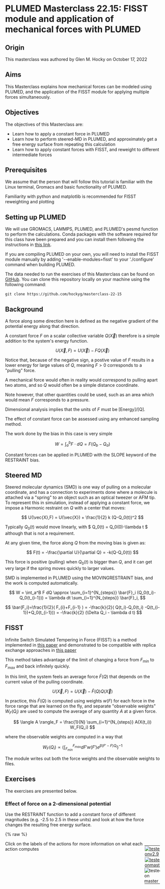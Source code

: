 # PLUMED Masterclass 22.15: FISST module and application of mechanical forces with PLUMED

## Origin

This masterclass was authored by Glen M. Hocky on October 17, 2022

## Aims

This Masterclass explains how mechanical forces can be modeled using PLUMED, and the application of the FISST module for applying multiple forces simultaneously.

## Objectives

The objectives of this Masterclass are:
- Learn how to apply a constant force in PLUMED
- Learn how to perform steered-MD in PLUMED, and approximately get a free energy surface from repeating this calculation
- Learn how to apply constant forces with FISST, and reweight to different intermediate forces

## Prerequisites

We assume that the person that will follow this tutorial is familiar with the Linux terminal, Gromacs and basic functionality of PLUMED.

Familiarity with python and matplotlib is recommended for FISST reweighting and plotting

## Setting up PLUMED

We will use GROMACS, LAMMPS, PLUMED, and PLUMED's pesmd function to perform the calculations.
Conda packages with the software required for this class have been prepared and you can install them following the instructions in [this link](https://github.com/plumed/masterclass-2022).

If you are compiling PLUMED on your own, you will need to install the FISST module manually by adding '--enable-modules=fisst' to your './configure' command when building PLUMED.

The data needed to run the exercises of this Masterclass can be found on [GitHub](https://github.com/hockyg/masterclass-22-15).
You can clone this repository locally on your machine using the following command:

````
git clone https://github.com/hockyg/masterclass-22-15
````

## Background

A force along some direction here is defined as the negative gradient of the potential energy along that direction. 

A constant force $F$ on a scalar collective variable $Q(\vec{X})$ therefore is a simple addition to the system's energy function.

$$
 U(\vec{X},F) = U(\vec{X}) - F Q(\vec{X}) 
$$

Notice that, because of the negative sign, a postive value of $F$ results in a lower energy for large values of $Q$, meaning $F\gt0$ corresponds to a "pulling" force.

A mechanical force would often in reality would correspond to pulling apart two atoms, and so $Q$ would often be a simple distance coordinate.

Note however, that other quantities could be used, such as an area which would mean $F$ corresponds to a pressure.

Dimensional analysis implies that the units of $F$ must be [Energy]/[Q].

The effect of constant force can be assessed using any enhanced sampling method.

The work done by the bias in this case is very simple

$$
W = \int_a^b F \cdot d Q = F ( Q_b - Q_a )
$$

Constant forces can be applied in PLUMED with the SLOPE keyword of the RESTRAINT bias.

## Steered MD

Steered molecular dynamics (SMD) is one way of pulling on a molecular coordinate, and has a connection to experiments done where a molecule is attached via a "spring" to an object such as an optical tweezer or AFM tip. To represent this in simulation, instead of applying a constant force, we impose a Harmonic restraint on $Q$ with a center that moves:

$$
 U(\vec{X},F) = U(\vec{X}) + \frac{1}{2} k (Q-Q_0(t))^2
$$

Typically $Q_0(t)$ would move linearly, with $ Q_0(t) = Q_0(0)-\lambda t $ although that is not a requirement. 

At any given time, the force along $Q$ from the moving bias is given as:

$$
 F(t) = -\frac{\partial U}{\partial Q} = -k(Q-Q_0(t))
$$

This force is positive (pulling) when $Q_0(t)$ is bigger than $Q$, and it can get very large if the spring moves quickly to larger values.

SMD is implemented in PLUMED using the MOVINGRESTRAINT bias, and the work is computed automatically.

$$
W = \int_a^B F dQ \approx \sum_{i=1}^{N_{steps}} \bar{F}_i (Q_0(t_i)-Q_0(t_{i-1})) = \lambda dt \sum_{i=1}^{N_{steps}} \bar{F}_i, 
$$

$$
\bar{F_i}=\frac{1}{2}( F_{i}+F_{i-1} ) = -\frac{k}{2}( Q(t_i)-Q_0(t_i) -Q(t_{i-1})+Q_0(t_{i-1})) = -\frac{k}{2} (\Delta Q_i - \lambda d t)
$$

## FISST

Infinite Switch Simulated Tempering in Force (FISST) is a method implemented  in [this paper](https://doi.org/10.1063/5.0009280) and demonstrated to be compatible with replica exchange approaches in [this paper](https://doi.org/10.1021/acs.jpcb.3c07081)

This method takes advantage of the limit of changing a force from $F_{min}$ to $F_{max}$ and back infinitely quickly.

In this limit, the system feels an average force $\bar{F}(Q)$ that depends on the current value of the pulling coordinate.

$$
 U(\vec{X},F) = U(\vec{X}) - \bar{F}(Q) Q(\vec{X}) 
$$

In practice, this $\bar{F}(Q)$ is computed using weights $w(F)$ for each force in the force range that are learned on the fly, and separate "observable weights" $W_F(Q_i)$ are used to compute the average of any quantity $A$ at a given force.

$$
\langle A \rangle_F = \frac{1}{N} \sum_{i=1}^{N_{steps}} A(X(t_i)) W_F(Q_i)
$$

where the observable weights are computed in a way that 

$$
W_F(Q_i)\propto \left(\int_{F_{min}}^{F_{max}} dF' w(F') e^{\beta (F'-F) Q_i} \right)^{-1}
$$

The module writes out both the force weights and the observable weights to files.

## Exercises

The exercises are presented below.

### Effect of force on a 2-dimensional potential

Use the RESTRAINT function to add a constant force of different magnitudes (e.g. -2.5 to 2.5 in these units) and look at how the force changes the resulting free energy surface.

{% raw %}
<div style="width: 100%; float:left">
<div style="width: 90%; float:left" id="value_details_work/plumed_ex1.dat"> Click on the labels of the actions for more information on what each action computes </div>
<div style="width: 10%; float:left"><table><tr><td style="padding:1px"><a href="work/plumed_ex1.dat.plumed.stderr"><img src="https://img.shields.io/badge/v2.9-passing-green.svg" alt="tested onv2.9" /></a></td></tr><tr><td style="padding:1px"><a href="work/plumed_ex1.dat.plumed_master.stderr"><img src="https://img.shields.io/badge/master-passing-green.svg" alt="tested onmaster" /></a></td></tr><tr><td style="padding:0px"><img class="toggler" src="https://img.shields.io/badge/master-incomplete-yellow.svg" alt="tested on master" onmouseup='toggleDisplay("work/plumed_ex1.dat")' onmousedown='toggleDisplay("work/plumed_ex1.dat")'/></td></tr>
</table></div></div>
<div id="work/plumed_ex1.dat_short">
<pre style="width=97%;">
<div class="tooltip" style="color:green">UNITS<div class="right">This command sets the internal units for the code. <a href="https://www.plumed.org/doc-master/user-doc/html/_u_n_i_t_s.html" style="color:green">More details</a><i></i></div></div> <div class="tooltip">ENERGY<div class="right">the units of energy<i></i></div></div>=kcal/mol
<br/><span style="display:none;" id="work/plumed_ex1.dat">The UNITS action with label <b></b> calculates something</span><b name="work/plumed_ex1.datd1" onclick='showPath("work/plumed_ex1.dat","work/plumed_ex1.datd1","work/plumed_ex1.datd1","brown")'>d1</b>: <div class="tooltip" style="color:green">DISTANCE<div class="right">Calculate the distance between a pair of atoms. <a href="https://www.plumed.org/doc-master/user-doc/html/_d_i_s_t_a_n_c_e.html" style="color:green">More details</a><i></i></div></div> <div class="tooltip">ATOMS<div class="right">the pair of atom that we are calculating the distance between<i></i></div></div>=1,2
<span style="display:none;" id="work/plumed_ex1.datd1">The DISTANCE action with label <b>d1</b> calculates the following quantities:<table  align="center" frame="void" width="95%" cellpadding="5%"><tr><td width="5%"><b> Quantity </b>  </td><td><b> Description </b> </td></tr><tr><td width="5%">d1.value</td><td>the DISTANCE between this pair of atoms</td></tr></table></span><b name="work/plumed_ex1.datff" onclick='showPath("work/plumed_ex1.dat","work/plumed_ex1.datff","work/plumed_ex1.datff","brown")'>ff</b>: <div class="tooltip" style="color:green">MATHEVAL<div class="right">An alias to the CUSTOM function that can also be used to calaculate combinations of variables using a custom expression. <a href="https://www.plumed.org/doc-master/user-doc/html/_m_a_t_h_e_v_a_l.html" style="color:green">More details</a><i></i></div></div> <div class="tooltip">ARG<div class="right">the values input to this function<i></i></div></div>=<b name="work/plumed_ex1.datd1">d1</b> <div class="tooltip">PERIODIC<div class="right">if the output of your function is periodic then you should specify the periodicity of the function<i></i></div></div>=NO <div class="tooltip">FUNC<div class="right">the function you wish to evaluate<i></i></div></div>=0.2*(((x-10)^2)*((x-20)^2
<span style="display:none;" id="work/plumed_ex1.datff">The MATHEVAL action with label <b>ff</b> calculates the following quantities:<table  align="center" frame="void" width="95%" cellpadding="5%"><tr><td width="5%"><b> Quantity </b>  </td><td><b> Description </b> </td></tr><tr><td width="5%">ff.value</td><td>an arbitrary function</td></tr></table></span><b name="work/plumed_ex1.datbb" onclick='showPath("work/plumed_ex1.dat","work/plumed_ex1.datbb","work/plumed_ex1.datbb","brown")'>bb</b>: <div class="tooltip" style="color:green">BIASVALUE<div class="right">Takes the value of one variable and use it as a bias <a href="https://www.plumed.org/doc-master/user-doc/html/_b_i_a_s_v_a_l_u_e.html" style="color:green">More details</a><i></i></div></div> <div class="tooltip">ARG<div class="right">the labels of the scalar/vector arguments whose values will be used as a bias on the system<i></i></div></div>=<b name="work/plumed_ex1.datff">ff</b>
<br/><span style="display:none;" id="work/plumed_ex1.datbb">The BIASVALUE action with label <b>bb</b> calculates the following quantities:<table  align="center" frame="void" width="95%" cellpadding="5%"><tr><td width="5%"><b> Quantity </b>  </td><td><b> Description </b> </td></tr><tr><td width="5%">bb.bias</td><td>the instantaneous value of the bias potential</td></tr><tr><td width="5%">bb._bias</td><td>one or multiple instances of this quantity can be referenced elsewhere in the input file</td></tr></table></span><b name="work/plumed_ex1.datmetad" onclick='showPath("work/plumed_ex1.dat","work/plumed_ex1.datmetad","work/plumed_ex1.datmetad","brown")'>metad</b>: <div class="tooltip" style="color:green">METAD<div class="right">Used to performed metadynamics on one or more collective variables. <a href="https://www.plumed.org/doc-master/user-doc/html/_m_e_t_a_d.html" style="color:green">More details</a><i></i></div></div> <div class="tooltip">ARG<div class="right">the labels of the scalars on which the bias will act<i></i></div></div>=<b name="work/plumed_ex1.datd1">d1</b> <div class="tooltip">PACE<div class="right">the frequency for hill addition<i></i></div></div>=500 <div class="tooltip">HEIGHT<div class="right">the heights of the Gaussian hills<i></i></div></div>=0.1 <div class="tooltip">SIGMA<div class="right">the widths of the Gaussian hills<i></i></div></div>=2.5 <div class="tooltip">FILE<div class="right"> a file in which the list of added hills is stored<i></i></div></div>=<span style="background-color:yellow">__FILL__</span> <div class="tooltip">BIASFACTOR<div class="right">use well tempered metadynamics and use this bias factor<i></i></div></div>=10 <div class="tooltip">TEMP<div class="right">the system temperature - this is only needed if you are doing well-tempered metadynamics<i></i></div></div>=300.0 <div class="tooltip">GRID_WFILE<div class="right">the file on which to write the grid<i></i></div></div>=<span style="background-color:yellow">__FILL__</span> <div class="tooltip">GRID_MIN<div class="right">the lower bounds for the grid<i></i></div></div>=0 <div class="tooltip">GRID_MAX<div class="right">the upper bounds for the grid<i></i></div></div>=30 <div class="tooltip">GRID_BIN<div class="right">the number of bins for the grid<i></i></div></div>=251 <div class="tooltip">GRID_WSTRIDE<div class="right">write the grid to a file every N steps<i></i></div></div>=10000
<br/><span style="display:none;" id="work/plumed_ex1.datmetad">The METAD action with label <b>metad</b> calculates the following quantities:<table  align="center" frame="void" width="95%" cellpadding="5%"><tr><td width="5%"><b> Quantity </b>  </td><td><b> Description </b> </td></tr><tr><td width="5%">metad.bias</td><td>the instantaneous value of the bias potential</td></tr></table></span><div class="tooltip" style="color:green">RESTRAINT<div class="right">Adds harmonic and/or linear restraints on one or more variables. <a href="https://www.plumed.org/doc-master/user-doc/html/_r_e_s_t_r_a_i_n_t.html" style="color:green">More details</a><i></i></div></div> <span style="background-color:yellow">__FILL__</span>
<br/><div class="tooltip" style="color:green">PRINT<div class="right">Print quantities to a file. <a href="https://www.plumed.org/doc-master/user-doc/html/_p_r_i_n_t.html" style="color:green">More details</a><i></i></div></div> <div class="tooltip">ARG<div class="right">the labels of the values that you would like to print to the file<i></i></div></div> <div class="tooltip">FILE<div class="right">the name of the file on which to output these quantities<i></i></div></div>=<span style="background-color:yellow">__FILL__</span> <div class="tooltip">STRIDE<div class="right"> the frequency with which the quantities of interest should be output<i></i></div></div>=100
</pre></div>
<div style="display:none;" id="work/plumed_ex1.dat_long"><pre style="width=97%;">
<div class="tooltip" style="color:green">UNITS<div class="right">This command sets the internal units for the code. <a href="https://www.plumed.org/doc-master/user-doc/html/_u_n_i_t_s.html" style="color:green">More details</a><i></i></div></div> <div class="tooltip">ENERGY<div class="right">the units of energy<i></i></div></div>=kcal/mol
<br/><span style="display:none;" id="work/plumed_ex1.dat_sol">The UNITS action with label <b></b> calculates something</span><b name="work/plumed_ex1.dat_sold1" onclick='showPath("work/plumed_ex1.dat","work/plumed_ex1.dat_sold1","work/plumed_ex1.dat_sold1","brown")'>d1</b>: <div class="tooltip" style="color:green">DISTANCE<div class="right">Calculate the distance between a pair of atoms. <a href="https://www.plumed.org/doc-master/user-doc/html/_d_i_s_t_a_n_c_e.html" style="color:green">More details</a><i></i></div></div> <div class="tooltip">ATOMS<div class="right">the pair of atom that we are calculating the distance between<i></i></div></div>=1,2
<span style="display:none;" id="work/plumed_ex1.dat_sold1">The DISTANCE action with label <b>d1</b> calculates the following quantities:<table  align="center" frame="void" width="95%" cellpadding="5%"><tr><td width="5%"><b> Quantity </b>  </td><td><b> Description </b> </td></tr><tr><td width="5%">d1.value</td><td>the DISTANCE between this pair of atoms</td></tr></table></span><b name="work/plumed_ex1.dat_solff" onclick='showPath("work/plumed_ex1.dat","work/plumed_ex1.dat_solff","work/plumed_ex1.dat_solff","brown")'>ff</b>: <div class="tooltip" style="color:green">MATHEVAL<div class="right">An alias to the CUSTOM function that can also be used to calaculate combinations of variables using a custom expression. <a href="https://www.plumed.org/doc-master/user-doc/html/_m_a_t_h_e_v_a_l.html" style="color:green">More details</a><i></i></div></div> <div class="tooltip">ARG<div class="right">the values input to this function<i></i></div></div>=<b name="work/plumed_ex1.dat_sold1">d1</b> <div class="tooltip">PERIODIC<div class="right">if the output of your function is periodic then you should specify the periodicity of the function<i></i></div></div>=NO <div class="tooltip">FUNC<div class="right">the function you wish to evaluate<i></i></div></div>=0.2*(((x-10)^2)*((x-20)^2
<span style="display:none;" id="work/plumed_ex1.dat_solff">The MATHEVAL action with label <b>ff</b> calculates the following quantities:<table  align="center" frame="void" width="95%" cellpadding="5%"><tr><td width="5%"><b> Quantity </b>  </td><td><b> Description </b> </td></tr><tr><td width="5%">ff.value</td><td>an arbitrary function</td></tr></table></span><b name="work/plumed_ex1.dat_solbb" onclick='showPath("work/plumed_ex1.dat","work/plumed_ex1.dat_solbb","work/plumed_ex1.dat_solbb","brown")'>bb</b>: <div class="tooltip" style="color:green">BIASVALUE<div class="right">Takes the value of one variable and use it as a bias <a href="https://www.plumed.org/doc-master/user-doc/html/_b_i_a_s_v_a_l_u_e.html" style="color:green">More details</a><i></i></div></div> <div class="tooltip">ARG<div class="right">the labels of the scalar/vector arguments whose values will be used as a bias on the system<i></i></div></div>=<b name="work/plumed_ex1.dat_solff">ff</b>
<br/><span style="display:none;" id="work/plumed_ex1.dat_solbb">The BIASVALUE action with label <b>bb</b> calculates the following quantities:<table  align="center" frame="void" width="95%" cellpadding="5%"><tr><td width="5%"><b> Quantity </b>  </td><td><b> Description </b> </td></tr><tr><td width="5%">bb.bias</td><td>the instantaneous value of the bias potential</td></tr><tr><td width="5%">bb._bias</td><td>one or multiple instances of this quantity can be referenced elsewhere in the input file</td></tr></table></span><b name="work/plumed_ex1.dat_solmetad" onclick='showPath("work/plumed_ex1.dat","work/plumed_ex1.dat_solmetad","work/plumed_ex1.dat_solmetad","brown")'>metad</b>: <div class="tooltip" style="color:green">METAD<div class="right">Used to performed metadynamics on one or more collective variables. <a href="https://www.plumed.org/doc-master/user-doc/html/_m_e_t_a_d.html" style="color:green">More details</a><i></i></div></div> <div class="tooltip">ARG<div class="right">the labels of the scalars on which the bias will act<i></i></div></div>=<b name="work/plumed_ex1.dat_sold1">d1</b> <div class="tooltip">PACE<div class="right">the frequency for hill addition<i></i></div></div>=500 <div class="tooltip">HEIGHT<div class="right">the heights of the Gaussian hills<i></i></div></div>=0.1 <div class="tooltip">SIGMA<div class="right">the widths of the Gaussian hills<i></i></div></div>=2.5 <div class="tooltip">FILE<div class="right"> a file in which the list of added hills is stored<i></i></div></div>=run_metad_F2.5.hills <div class="tooltip">BIASFACTOR<div class="right">use well tempered metadynamics and use this bias factor<i></i></div></div>=10 <div class="tooltip">TEMP<div class="right">the system temperature - this is only needed if you are doing well-tempered metadynamics<i></i></div></div>=300.0 <div class="tooltip">GRID_WFILE<div class="right">the file on which to write the grid<i></i></div></div>=run_metad_F2.5.grid <div class="tooltip">GRID_MIN<div class="right">the lower bounds for the grid<i></i></div></div>=0 <div class="tooltip">GRID_MAX<div class="right">the upper bounds for the grid<i></i></div></div>=30 <div class="tooltip">GRID_BIN<div class="right">the number of bins for the grid<i></i></div></div>=251 <div class="tooltip">GRID_WSTRIDE<div class="right">write the grid to a file every N steps<i></i></div></div>=10000
<br/><span style="display:none;" id="work/plumed_ex1.dat_solmetad">The METAD action with label <b>metad</b> calculates the following quantities:<table  align="center" frame="void" width="95%" cellpadding="5%"><tr><td width="5%"><b> Quantity </b>  </td><td><b> Description </b> </td></tr><tr><td width="5%">metad.bias</td><td>the instantaneous value of the bias potential</td></tr></table></span><b name="work/plumed_ex1.dat_solF" onclick='showPath("work/plumed_ex1.dat","work/plumed_ex1.dat_solF","work/plumed_ex1.dat_solF","brown")'>F</b>: <div class="tooltip" style="color:green">RESTRAINT<div class="right">Adds harmonic and/or linear restraints on one or more variables. <a href="https://www.plumed.org/doc-master/user-doc/html/_r_e_s_t_r_a_i_n_t.html" style="color:green">More details</a><i></i></div></div> <div class="tooltip">ARG<div class="right">the values the harmonic restraint acts upon<i></i></div></div>=<b name="work/plumed_ex1.dat_sold1">d1</b> <div class="tooltip">AT<div class="right">the position of the restraint<i></i></div></div>=0.0 <div class="tooltip">KAPPA<div class="right"> specifies that the restraint is harmonic and what the values of the force constants on each of the variables are<i></i></div></div>=0 <div class="tooltip">SLOPE<div class="right"> specifies that the restraint is linear and what the values of the force constants on each of the variables are<i></i></div></div>=2.5
<br/><span style="display:none;" id="work/plumed_ex1.dat_solF">The RESTRAINT action with label <b>F</b> calculates the following quantities:<table  align="center" frame="void" width="95%" cellpadding="5%"><tr><td width="5%"><b> Quantity </b>  </td><td><b> Description </b> </td></tr><tr><td width="5%">F.bias</td><td>the instantaneous value of the bias potential</td></tr><tr><td width="5%">F.force2</td><td>the instantaneous value of the squared force due to this bias potential</td></tr></table></span><div class="tooltip" style="color:green">DUMPATOMS<div class="right">Dump selected atoms on a file. <a href="https://www.plumed.org/doc-master/user-doc/html/_d_u_m_p_a_t_o_m_s.html" style="color:green">More details</a><i></i></div></div> <div class="tooltip">STRIDE<div class="right"> the frequency with which the atoms should be output<i></i></div></div>=2000 <div class="tooltip">FILE<div class="right">file on which to output coordinates; extension is automatically detected<i></i></div></div>=run_metad_F2.5.xyz <div class="tooltip">ATOMS<div class="right">the atom indices whose positions you would like to print out<i></i></div></div>=1-2
<br/><div class="tooltip" style="color:green">PRINT<div class="right">Print quantities to a file. <a href="https://www.plumed.org/doc-master/user-doc/html/_p_r_i_n_t.html" style="color:green">More details</a><i></i></div></div> <div class="tooltip">ARG<div class="right">the labels of the values that you would like to print to the file<i></i></div></div> <div class="tooltip">FILE<div class="right">the name of the file on which to output these quantities<i></i></div></div>=run_metad_F2.5.metad.dat <div class="tooltip">STRIDE<div class="right"> the frequency with which the quantities of interest should be output<i></i></div></div>=100
</pre></div>

 {% endraw %} 

Then run the simulation using the command:

````
plumed pesmd < doublewell_prod.pesmd.input
````

Plot the free energy surface from the GRID or after using sum_hills to compute the surface, and zero the potential at the left minimum. What do you notice about the other minimum and barrier?

![Pulling on a double well, sampled by metadynamics](figs/masterclass-22-15-doublewell_metad.jpg)

### Effect of force on a 2-dimensional potential

The following implements a "V-shaped" potential which has 2 minima at small y values and 1 minima at large y value. 

Try plotting the potential to see.

{% raw %}
<div style="width: 100%; float:left">
<div style="width: 90%; float:left" id="value_details_INSTRUCTIONS.md_working_2.dat"> Click on the labels of the actions for more information on what each action computes </div>
<div style="width: 10%; float:left"><table><tr><td style="padding:1px"><a href="INSTRUCTIONS.md_working_2.dat.plumed.stderr"><img src="https://img.shields.io/badge/v2.9-passing-green.svg" alt="tested onv2.9" /></a></td></tr><tr><td style="padding:1px"><a href="INSTRUCTIONS.md_working_2.dat.plumed_master.stderr"><img src="https://img.shields.io/badge/master-passing-green.svg" alt="tested onmaster" /></a></td></tr></table></div></div>
<pre style="width=97%;">
<b name="INSTRUCTIONS.md_working_2.datd1" onclick='showPath("INSTRUCTIONS.md_working_2.dat","INSTRUCTIONS.md_working_2.datd1","INSTRUCTIONS.md_working_2.datd1","black")'>d1</b><span style="display:none;" id="INSTRUCTIONS.md_working_2.datd1">The DISTANCE action with label <b>d1</b> calculates the following quantities:<table  align="center" frame="void" width="95%" cellpadding="5%"><tr><td width="5%"><b> Quantity </b>  </td><td width="5%"><b> Type </b>  </td><td><b> Description </b> </td></tr><tr><td width="5%">d1.x</td><td width="5%"><font color="black">scalar</font></td><td>the x-component of the vector connecting the two atoms</td></tr><tr><td width="5%">d1.y</td><td width="5%"><font color="black">scalar</font></td><td>the y-component of the vector connecting the two atoms</td></tr><tr><td width="5%">d1.z</td><td width="5%"><font color="black">scalar</font></td><td>the z-component of the vector connecting the two atoms</td></tr></table></span>: <div class="tooltip" style="color:green">DISTANCE<div class="right">Calculate the distance between a pair of atoms. <a href="https://www.plumed.org/doc-master/user-doc/html/_d_i_s_t_a_n_c_e.html" style="color:green">More details</a><i></i></div></div> <div class="tooltip">ATOMS<div class="right">the pair of atom that we are calculating the distance between<i></i></div></div>=1,2 <div class="tooltip">COMPONENTS<div class="right"> calculate the x, y and z components of the distance separately and store them as label<i></i></div></div>
<b name="INSTRUCTIONS.md_working_2.datff" onclick='showPath("INSTRUCTIONS.md_working_2.dat","INSTRUCTIONS.md_working_2.datff","INSTRUCTIONS.md_working_2.datff","black")'>ff</b><span style="display:none;" id="INSTRUCTIONS.md_working_2.datff">The MATHEVAL action with label <b>ff</b> calculates the following quantities:<table  align="center" frame="void" width="95%" cellpadding="5%"><tr><td width="5%"><b> Quantity </b>  </td><td width="5%"><b> Type </b>  </td><td><b> Description </b> </td></tr><tr><td width="5%">ff</td><td width="5%"><font color="black">scalar</font></td><td>an arbitrary function</td></tr></table></span>: <div class="tooltip" style="color:green">MATHEVAL<div class="right">An alias to the CUSTOM function that can also be used to calaculate combinations of variables using a custom expression. <a href="https://www.plumed.org/doc-master/user-doc/html/_m_a_t_h_e_v_a_l.html" style="color:green">More details</a><i></i></div></div> <div class="tooltip">ARG<div class="right">the values input to this function<i></i></div></div>=<b name="INSTRUCTIONS.md_working_2.datd1">d1.x</b>,<b name="INSTRUCTIONS.md_working_2.datd1">d1.y</b> <div class="tooltip">PERIODIC<div class="right">if the output of your function is periodic then you should specify the periodicity of the function<i></i></div></div>=NO <div class="tooltip">FUNC<div class="right">the function you wish to evaluate<i></i></div></div>=-8*log((exp(-(y-exp(-x))^2/2)+exp(-(y+exp(-x))^2/2))*exp(-x^2/2
<b name="INSTRUCTIONS.md_working_2.datbb" onclick='showPath("INSTRUCTIONS.md_working_2.dat","INSTRUCTIONS.md_working_2.datbb","INSTRUCTIONS.md_working_2.datbb","black")'>bb</b><span style="display:none;" id="INSTRUCTIONS.md_working_2.datbb">The BIASVALUE action with label <b>bb</b> calculates the following quantities:<table  align="center" frame="void" width="95%" cellpadding="5%"><tr><td width="5%"><b> Quantity </b>  </td><td width="5%"><b> Type </b>  </td><td><b> Description </b> </td></tr><tr><td width="5%">bb.bias</td><td width="5%"><font color="black">scalar</font></td><td>the instantaneous value of the bias potential</td></tr><tr><td width="5%">bb.ff_bias</td><td width="5%"><font color="black">scalar</font></td><td>one or multiple instances of this quantity can be referenced elsewhere in the input file. these quantities will named with  the arguments of the bias followed by the character string _bias. These quantities tell the user how much the bias is due to each of the colvars. This particular component measures this quantity for the input CV named ff</td></tr></table></span>: <div class="tooltip" style="color:green">BIASVALUE<div class="right">Takes the value of one variable and use it as a bias <a href="https://www.plumed.org/doc-master/user-doc/html/_b_i_a_s_v_a_l_u_e.html" style="color:green">More details</a><i></i></div></div> <div class="tooltip">ARG<div class="right">the labels of the scalar/vector arguments whose values will be used as a bias on the system<i></i></div></div>=<b name="INSTRUCTIONS.md_working_2.datff">ff</b>
<br/><div class="tooltip" style="color:green">PRINT<div class="right">Print quantities to a file. <a href="https://www.plumed.org/doc-master/user-doc/html/_p_r_i_n_t.html" style="color:green">More details</a><i></i></div></div> <div class="tooltip">ARG<div class="right">the labels of the values that you would like to print to the file<i></i></div></div> <div class="tooltip">FILE<div class="right">the name of the file on which to output these quantities<i></i></div></div>=COLVARS.dat <div class="tooltip">STRIDE<div class="right"> the frequency with which the quantities of interest should be output<i></i></div></div>=100
</pre>
 {% endraw %} 

First run a simulation using the command, and make a 2d histogram of x and y to show that it is trapped on one side. 

````
plumed pesmd < doublewell_prod.pesmd.input
````

If you have time, use RESTRAINT to add a constant force in the Y direction that favors the higher vertical state.

Now add FISST in order to sample forces all at once:

{% raw %}
<div style="width: 100%; float:left">
<div style="width: 90%; float:left" id="value_details_work/plumed_ex2.dat"> Click on the labels of the actions for more information on what each action computes </div>
<div style="width: 10%; float:left"><table><tr><td style="padding:1px"><a href="work/plumed_ex2.dat.plumed.stderr"><img src="https://img.shields.io/badge/v2.9-passing-green.svg" alt="tested onv2.9" /></a></td></tr><tr><td style="padding:1px"><a href="work/plumed_ex2.dat.plumed_master.stderr"><img src="https://img.shields.io/badge/master-passing-green.svg" alt="tested onmaster" /></a></td></tr><tr><td style="padding:0px"><img class="toggler" src="https://img.shields.io/badge/master-incomplete-yellow.svg" alt="tested on master" onmouseup='toggleDisplay("work/plumed_ex2.dat")' onmousedown='toggleDisplay("work/plumed_ex2.dat")'/></td></tr>
</table></div></div>
<div id="work/plumed_ex2.dat_short">
<pre style="width=97%;">
<b name="work/plumed_ex2.datf" onclick='showPath("work/plumed_ex2.dat","work/plumed_ex2.datf","work/plumed_ex2.datf","brown")'>f</b>: <div class="tooltip" style="color:green">FISST<div class="right">Compute and apply the optimal linear force on an observable to enhance sampling of conformational distributions over a range of applied forces. <a href="https://www.plumed.org/doc-master/user-doc/html/_f_i_s_s_t.html" style="color:green">More details</a><i></i></div></div> <div class="tooltip">MIN_FORCE<div class="right">Minimum force (per CV) to use for sampling<i></i></div></div>=-15 <div class="tooltip">MAX_FORCE<div class="right">Maximum force (per CV) to use for sampling<i></i></div></div>=15.0 <div class="tooltip">PERIOD<div class="right">Steps corresponding to the learning rate<i></i></div></div>=200 <div class="tooltip">NINTERPOLATE<div class="right">Number of grid points on which to do interpolation<i></i></div></div>=41 <div class="tooltip">ARG<div class="right">the labels of the scalars on which the bias will act<i></i></div></div>=d1.x <div class="tooltip">KBT<div class="right">The system temperature in units of KB*T<i></i></div></div>=1.0 <div class="tooltip">OUT_RESTART<div class="right">Output file for all information needed to continue FISST simulation<i></i></div></div>=<span style="background-color:yellow">__FILL__</span> <div class="tooltip">OUT_OBSERVABLE<div class="right">Output file putting weights needed to compute observables at different force values<i></i></div></div>=<span style="background-color:yellow">__FILL__</span> <div class="tooltip">OBSERVABLE_FREQ<div class="right"><i></i></div></div>=100 <div class="tooltip">CENTER<div class="right"> The CV value at which the applied bias energy will be zero<i></i></div></div>=0
<span style="display:none;" id="work/plumed_ex2.datf">The FISST action with label <b>f</b> calculates the following quantities:<table  align="center" frame="void" width="95%" cellpadding="5%"><tr><td width="5%"><b> Quantity </b>  </td><td><b> Description </b> </td></tr><tr><td width="5%">f.bias</td><td>the instantaneous value of the bias potential</td></tr><tr><td width="5%">f.force2</td><td>squared value of force from the bias</td></tr><tr><td width="5%">f._fbar</td><td>For each named CV biased, there will be a corresponding output CV_fbar storing the current linear bias prefactor</td></tr></table></span></pre></div>
<div style="display:none;" id="work/plumed_ex2.dat_long"><pre style="width=97%;">
<b name="work/plumed_ex2.dat_sold1" onclick='showPath("work/plumed_ex2.dat","work/plumed_ex2.dat_sold1","work/plumed_ex2.dat_sold1","brown")'>d1</b>: <div class="tooltip" style="color:green">DISTANCE<div class="right">Calculate the distance between a pair of atoms. <a href="https://www.plumed.org/doc-master/user-doc/html/_d_i_s_t_a_n_c_e.html" style="color:green">More details</a><i></i></div></div> <div class="tooltip">ATOMS<div class="right">the pair of atom that we are calculating the distance between<i></i></div></div>=1,2 <div class="tooltip">COMPONENTS<div class="right"> calculate the x, y and z components of the distance separately and store them as label<i></i></div></div>
<span style="display:none;" id="work/plumed_ex2.dat_sold1">The DISTANCE action with label <b>d1</b> calculates the following quantities:<table  align="center" frame="void" width="95%" cellpadding="5%"><tr><td width="5%"><b> Quantity </b>  </td><td><b> Description </b> </td></tr><tr><td width="5%">d1.x</td><td>the x-component of the vector connecting the two atoms</td></tr><tr><td width="5%">d1.y</td><td>the y-component of the vector connecting the two atoms</td></tr><tr><td width="5%">d1.z</td><td>the z-component of the vector connecting the two atoms</td></tr><tr><td width="5%">d1.value</td><td>the DISTANCE between this pair of atoms</td></tr></table></span><b name="work/plumed_ex2.dat_solff" onclick='showPath("work/plumed_ex2.dat","work/plumed_ex2.dat_solff","work/plumed_ex2.dat_solff","brown")'>ff</b>: <div class="tooltip" style="color:green">MATHEVAL<div class="right">An alias to the CUSTOM function that can also be used to calaculate combinations of variables using a custom expression. <a href="https://www.plumed.org/doc-master/user-doc/html/_m_a_t_h_e_v_a_l.html" style="color:green">More details</a><i></i></div></div> <div class="tooltip">ARG<div class="right">the values input to this function<i></i></div></div>=<b name="work/plumed_ex2.dat_sold1">d1.x</b>,<b name="work/plumed_ex2.dat_sold1">d1.y</b> <div class="tooltip">PERIODIC<div class="right">if the output of your function is periodic then you should specify the periodicity of the function<i></i></div></div>=NO <div class="tooltip">FUNC<div class="right">the function you wish to evaluate<i></i></div></div>=-8*log((exp(-(y-exp(-x))^2/2)+exp(-(y+exp(-x))^2/2))*exp(-x^2/2
<span style="display:none;" id="work/plumed_ex2.dat_solff">The MATHEVAL action with label <b>ff</b> calculates the following quantities:<table  align="center" frame="void" width="95%" cellpadding="5%"><tr><td width="5%"><b> Quantity </b>  </td><td><b> Description </b> </td></tr><tr><td width="5%">ff.value</td><td>an arbitrary function</td></tr></table></span><b name="work/plumed_ex2.dat_solbb" onclick='showPath("work/plumed_ex2.dat","work/plumed_ex2.dat_solbb","work/plumed_ex2.dat_solbb","brown")'>bb</b>: <div class="tooltip" style="color:green">BIASVALUE<div class="right">Takes the value of one variable and use it as a bias <a href="https://www.plumed.org/doc-master/user-doc/html/_b_i_a_s_v_a_l_u_e.html" style="color:green">More details</a><i></i></div></div> <div class="tooltip">ARG<div class="right">the labels of the scalar/vector arguments whose values will be used as a bias on the system<i></i></div></div>=<b name="work/plumed_ex2.dat_solff">ff</b>
<br/><span style="display:none;" id="work/plumed_ex2.dat_solbb">The BIASVALUE action with label <b>bb</b> calculates the following quantities:<table  align="center" frame="void" width="95%" cellpadding="5%"><tr><td width="5%"><b> Quantity </b>  </td><td><b> Description </b> </td></tr><tr><td width="5%">bb.bias</td><td>the instantaneous value of the bias potential</td></tr><tr><td width="5%">bb._bias</td><td>one or multiple instances of this quantity can be referenced elsewhere in the input file</td></tr></table></span><b name="work/plumed_ex2.dat_solf" onclick='showPath("work/plumed_ex2.dat","work/plumed_ex2.dat_solf","work/plumed_ex2.dat_solf","brown")'>f</b>: <div class="tooltip" style="color:green">FISST<div class="right">Compute and apply the optimal linear force on an observable to enhance sampling of conformational distributions over a range of applied forces. <a href="https://www.plumed.org/doc-master/user-doc/html/_f_i_s_s_t.html" style="color:green">More details</a><i></i></div></div> <div class="tooltip">MIN_FORCE<div class="right">Minimum force (per CV) to use for sampling<i></i></div></div>=-15 <div class="tooltip">MAX_FORCE<div class="right">Maximum force (per CV) to use for sampling<i></i></div></div>=15.0 <div class="tooltip">PERIOD<div class="right">Steps corresponding to the learning rate<i></i></div></div>=200 <div class="tooltip">NINTERPOLATE<div class="right">Number of grid points on which to do interpolation<i></i></div></div>=41 <div class="tooltip">ARG<div class="right">the labels of the scalars on which the bias will act<i></i></div></div>=<b name="work/plumed_ex2.dat_sold1">d1.x</b> <div class="tooltip">KBT<div class="right">The system temperature in units of KB*T<i></i></div></div>=1.0 <div class="tooltip">OUT_RESTART<div class="right">Output file for all information needed to continue FISST simulation<i></i></div></div>=v-shape_fisst-15_15_scale8_seed1.restart.txt <div class="tooltip">OUT_OBSERVABLE<div class="right">Output file putting weights needed to compute observables at different force values<i></i></div></div>=v-shape_fisst-15_15_scale8_seed1.observable.txt <div class="tooltip">OBSERVABLE_FREQ<div class="right"><i></i></div></div>=100 <div class="tooltip">CENTER<div class="right"> The CV value at which the applied bias energy will be zero<i></i></div></div>=0
<br/><span style="display:none;" id="work/plumed_ex2.dat_solf">The FISST action with label <b>f</b> calculates the following quantities:<table  align="center" frame="void" width="95%" cellpadding="5%"><tr><td width="5%"><b> Quantity </b>  </td><td><b> Description </b> </td></tr><tr><td width="5%">f.bias</td><td>the instantaneous value of the bias potential</td></tr><tr><td width="5%">f.force2</td><td>squared value of force from the bias</td></tr><tr><td width="5%">f._fbar</td><td>For each named CV biased, there will be a corresponding output CV_fbar storing the current linear bias prefactor</td></tr></table></span><div class="tooltip" style="color:green">PRINT<div class="right">Print quantities to a file. <a href="https://www.plumed.org/doc-master/user-doc/html/_p_r_i_n_t.html" style="color:green">More details</a><i></i></div></div> <div class="tooltip">ARG<div class="right">the labels of the values that you would like to print to the file<i></i></div></div>=<b name="work/plumed_ex2.dat_sold1">d1.x</b>,<b name="work/plumed_ex2.dat_sold1">d1.y</b>,<b name="work/plumed_ex2.dat_solbb">bb.bias</b>,<b name="work/plumed_ex2.dat_solf">f.d1.x_fbar</b>,<b name="work/plumed_ex2.dat_solf">f.bias</b>,<b name="work/plumed_ex2.dat_solf">f.force2</b> <div class="tooltip">FILE<div class="right">the name of the file on which to output these quantities<i></i></div></div>=v-shape_fisst-15_15_scale8_seed1.colvar.txt <div class="tooltip">STRIDE<div class="right"> the frequency with which the quantities of interest should be output<i></i></div></div>=100
</pre></div>

 {% endraw %} 

We used forces -15 to 15 in the paper, but feel free to experiment with your own force range. Inspect the observable file and restart file to see what is in there.

Now generate a histogram at each force using the following command, which will render it as an animated gif if you have the proper libraries installed.

````
python reweight_vshape.py observable_file cv_file
````

![Animated gif of potential at different forces, sampled by FISST](figs/masterclass-22-15-vshape_animated.gif)

### Model bistable helix

In this section, we will study a toy model of a a helix using a bead spring model in lammps. This model has lowest energy when it is in a left or right handed helix, but it is not chiral, so they must have the same free energy.

First, run the system without any pulling, if you fisualize the trajectory, you will see that it is stuck in one configuration (epsilon sets the strength of the bonds, it can be studied at lower or higher stabilities by changing eps).

````
lmp -log helix_sf_example.log \
           -var plumed_file helix_sf_f-4.5_eps7.5_10000000.plumed.dat  \
           -var outprefix helix_sf_pull0 \
           -var steps 10000000  \
           -var eps 7.5 \
           -in run_helix_plumed.lmp
````

Now, run the system using FISST, suitibly modifying the plumed file to impose a force from -2 to 8 (as studied in the paper)

````
lmp -log helix_sf_example.log \
           -var plumed_file helix_fisst_fmin-2.0_fmax8.0_eps7.5_50000000.plumed.dat  \
           -var outprefix helix_fisst_fmin-2.0_fmax8.0_eps7.5_50000000 \
           -var steps 50000000  \
           -var eps 7.5 \
           -in run_helix_plumed.lmp
`````

The included script 'compute_handedness.py' has an ad-hoc handedness calculation which is computed using RMSD to a left and right handed helix. 
The end-end distance is already computed in the colvars file.

Use the handedness calculation in this script to create a 2d FES from the unbiased simulation, and from the unweighted FISST data.

![Helix data from unweighted FISST. Dots on right side are from unbiased simulation](figs/masterclass-22-15-helix-fisst-unweighted.jpg)

Note that both sides are equally explored in this relatively long simulation. 
Then compute plots reweighted to small/negative forces and large forces, and notice how the result mirrors that from the V-shaped potential.

![Helix data reweighted to different forces](figs/masterclass-22-15-helix-fisst-weighted.jpg) 

### Solvated alanine-10

We will now study the effect of force on a model peptide, alanine 10 in water. You can set this up to run yourself, but the colvar files are also included for a 200ns simulation of alanine 10 run with FISST from forces -10 to 10 pN and from -10 to 100 pN.

Note, now we are using real units, a conversion factor is needed: 69.4786 pN = 1 kcal/mol/Angstrom

To run yourself, modify ala10_fisst.plumed.dat

````
gmx_mpi -s ala10.tpr -plumed ala10_fisst.plumed.dat -nsteps 100000000 --deffnm OUTPUT_PREFIX
````

Then analyze your files, or my files ala10_pull_fRange_fmin-10_fmax100.* to compute the end-end distance of Alanine 10 at different forces.
Do your results from different FISST ranges agree?

![End-end distance for alanine-10 reweighted to different forces](figs/masterclass-22-15-ala10-fisst-end-end-reweighted.jpg) 

Finally, use the observable weights to compute the Ramachandran plot (averaged over residues) at different forces (mine is from analyzing the gromacs structural output, but you may want to put the phi-psi calculation in the plumed file as in previous tutorials!)

![Ramachandran plots for alanine-10 reweighted to different forces](figs/masterclass-22-15-ala10-fisst-rama.jpg) 
